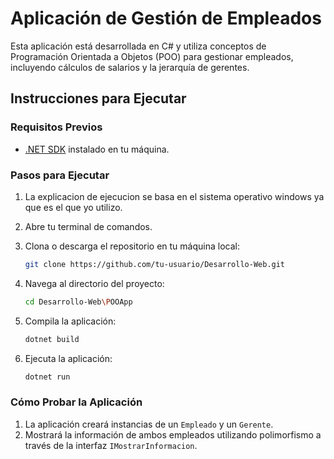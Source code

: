 # Aplicación de Gestión de Empleados

Esta aplicación está desarrollada en C# y utiliza conceptos de Programación Orientada a Objetos (POO) para gestionar empleados, incluyendo cálculos de salarios y la jerarquía de gerentes.

## Instrucciones para Ejecutar

### Requisitos Previos

- [.NET SDK](https://dotnet.microsoft.com/download) instalado en tu máquina.

### Pasos para Ejecutar
1. La explicacion de ejecucion se basa en el sistema operativo windows ya que es el que yo utilizo.
2. Abre tu terminal de comandos.
3. Clona o descarga el repositorio en tu máquina local:

    ```bash
    git clone https://github.com/tu-usuario/Desarrollo-Web.git
    ```

4. Navega al directorio del proyecto:

    ```bash
    cd Desarrollo-Web\POOApp
    ```

5. Compila la aplicación:

    ```bash
    dotnet build
    ```

6. Ejecuta la aplicación:

    ```bash
    dotnet run
    ```

### Cómo Probar la Aplicación

1. La aplicación creará instancias de un `Empleado` y un `Gerente`.
2. Mostrará la información de ambos empleados utilizando polimorfismo a través de la interfaz `IMostrarInformacion`.
